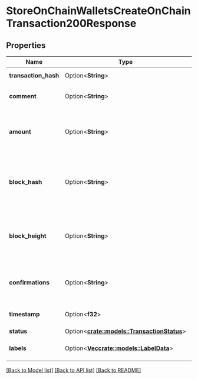 # StoreOnChainWalletsCreateOnChainTransaction200Response

## Properties

Name | Type | Description | Notes
------------ | ------------- | ------------- | -------------
**transaction_hash** | Option<**String**> | The transaction id | [optional]
**comment** | Option<**String**> | A comment linked to the transaction | [optional]
**amount** | Option<**String**> | The amount the wallet balance changed with this transaction | [optional]
**block_hash** | Option<**String**> | The hash of the block that confirmed this transaction. Null if still unconfirmed. | [optional]
**block_height** | Option<**String**> | The height of the block that confirmed this transaction. Null if still unconfirmed. | [optional]
**confirmations** | Option<**String**> | The number of confirmations for this transaction | [optional]
**timestamp** | Option<**f32**> | The time of the transaction | [optional]
**status** | Option<[**crate::models::TransactionStatus**](TransactionStatus.md)> |  | [optional]
**labels** | Option<[**Vec<crate::models::LabelData>**](LabelData.md)> | Labels linked to this transaction | [optional]

[[Back to Model list]](../README.md#documentation-for-models) [[Back to API list]](../README.md#documentation-for-api-endpoints) [[Back to README]](../README.md)


